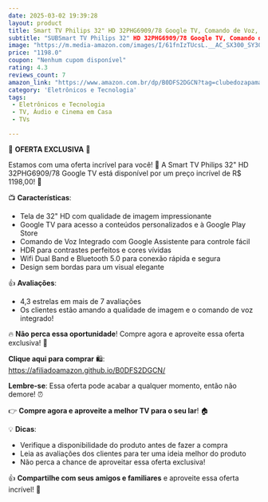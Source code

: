 ```yaml
---
date: 2025-03-02 19:39:28
layout: product
title: Smart TV Philips 32" HD 32PHG6909/78 Google TV, Comando de Voz, HDR
subtitle: "SUBSmart TV Philips 32" HD 32PHG6909/78 Google TV, Comando de Voz, HDR"
image: "https://m.media-amazon.com/images/I/61fnIzTUcsL.__AC_SX300_SY300_QL70_ML2_.jpg"
price: "1198.0"
coupon: "Nenhum cupom disponível"
rating: 4.3
reviews_count: 7
amazon_link: "https://www.amazon.com.br/dp/B0DFS2DGCN?tag=clubedozapama-20"
category: 'Eletrônicos e Tecnologia'
tags:
 - Eletrônicos e Tecnologia
 - TV, Áudio e Cinema em Casa
 - TVs

---
```


🚀 **OFERTA EXCLUSIVA** 🚀

Estamos com uma oferta incrível para você! 🤩 A Smart TV Philips 32" HD 32PHG6909/78 Google TV está disponível por um preço incrível de R$ 1198,00! 💸

📺 **Características**:

* Tela de 32" HD com qualidade de imagem impressionante
* Google TV para acesso a conteúdos personalizados e à Google Play Store
* Comando de Voz Integrado com Google Assistente para controle fácil
* HDR para contrastes perfeitos e cores vívidas
* Wifi Dual Band e Bluetooth 5.0 para conexão rápida e segura
* Design sem bordas para um visual elegante

👍 **Avaliações**:

* 4,3 estrelas em mais de 7 avaliações
* Os clientes estão amando a qualidade de imagem e o comando de voz integrado!

🔥 **Não perca essa oportunidade**! Compre agora e aproveite essa oferta exclusiva! 🚀

**Clique aqui para comprar** 🛍️: https://afiliadoamazon.github.io/B0DFS2DGCN/

**Lembre-se**: Essa oferta pode acabar a qualquer momento, então não demore! ⏰

👉 **Compre agora e aproveite a melhor TV para o seu lar**! 🏠

💡 **Dicas**:

* Verifique a disponibilidade do produto antes de fazer a compra
* Leia as avaliações dos clientes para ter uma ideia melhor do produto
* Não perca a chance de aproveitar essa oferta exclusiva!

👍 **Compartilhe com seus amigos e familiares** e aproveite essa oferta incrível! 🤩